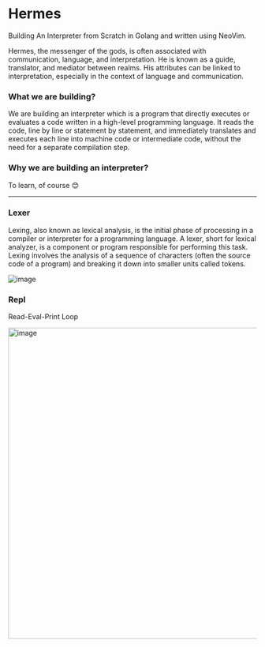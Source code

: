 # Hermes

Building An Interpreter from Scratch in Golang and written using NeoVim.

Hermes, the messenger of the gods, is often associated with communication, 
language, and interpretation. He is known as a guide, translator, and mediator 
between realms. His attributes can be linked to interpretation, especially in 
the context of language and communication.

### What we are building?
We are building an interpreter which is a program that directly executes or evaluates a code written in a high-level programming language. It reads the code, line by line or statement by statement, and immediately translates and executes each line into machine code or intermediate code, without the need for a separate compilation step.

### Why we are building an interpreter?
To learn, of course 😊

---

### Lexer
Lexing, also known as lexical analysis, is the initial phase of processing in a compiler or interpreter for a programming language. A lexer, short for lexical analyzer, is a component or program responsible for performing this task. Lexing involves the analysis of a sequence of characters (often the source code of a program) and breaking it down into smaller units called tokens.

![image](https://github.com/chayandatta/Hermes/assets/32599474/48d3b44c-e35b-4584-aefa-ddec20bc15df)

### Repl
Read-Eval-Print Loop

<img width="630" alt="image" src="https://github.com/chayandatta/Hermes/assets/32599474/007662e4-ccfc-41a3-bcf4-223062269b40">
